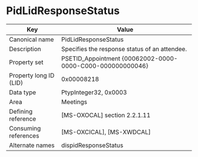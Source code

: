 # PidLidResponseStatus

| Key | Value |
|---|---|
| Canonical name | PidLidResponseStatus |
| Description | Specifies the response status of an attendee. |
| Property set | PSETID_Appointment {00062002-0000-0000-C000-000000000046} |
| Property long ID (LID) | 0x00008218 |
| Data type | PtypInteger32, 0x0003 |
| Area | Meetings |
| Defining reference | [MS-OXOCAL] section 2.2.1.11 |
| Consuming references | [MS-OXCICAL], [MS-XWDCAL] |
| Alternate names | dispidResponseStatus |
